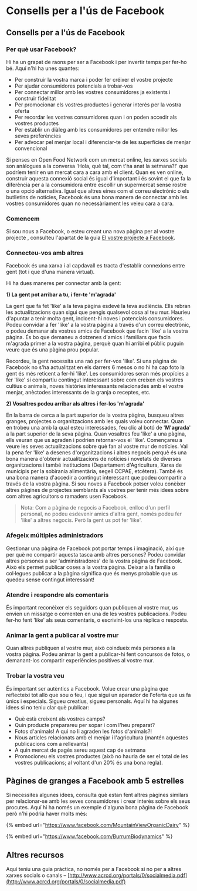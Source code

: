 # Consells per a l'ús de Facebook

## Consells per a l'ús de Facebook

### Per què usar Facebook?

Hi ha un grapat de raons per ser a Facebook i per invertir temps per fer-ho bé. Aquí n'hi ha unes quantes:

* Per construir la vostra marca i poder fer créixer el vostre projecte
* Per ajudar consumidores potencials a trobar-vos
* Per connectar millor amb les vostres consumidores ja existents i construir fidelitat
* Per promocionar els vostres productes i generar interès per la vostra oferta
* Per recordar les vostres consumidores quan i on poden accedir als vostres productes
* Per establir un diàleg amb les consumidores per entendre millor les seves preferències
* Per advocar pel menjar local i diferenciar-te de les superfícies de menjar convencional

Si penses en Open Food Network com un mercat online, les xarxes socials son anàlogues a la conversa 'Hola, què tal, com t'ha anat la setmana?!' que podríem tenir en un mercat cara a cara amb el client. Quan es ven online, construir aquesta connexió social és igual d'important i és sovint el que fa la diferència per a la consumidora entre escollir un supermercat sense rostre o una opció alternativa. Igual que altres eines com el correu electrònic o els butlletins de notícies, Facebook és una bona manera de connectar amb les vostres consumidores quan no necessàriament les veieu cara a cara. 

### Comencem

Si sou nous a Facebook, o esteu creant una nova pàgina per al vostre projecte , consulteu l'apartat de la guia [El vostre projecte a Facebook](https://guia.katuma.org/funcionalitats-avancades/social/la-teva-granja-a-facebook). 

### Connecteu-vos amb altres

Facebook és una xarxa i al capdavall es tracta d'establir connexions entre gent \(tot i que d'una manera virtual\).

Hi ha dues maneres per connectar amb la gent: 

**1\) La gent pot arribar a tu, i fer-te 'm'agrada'**

La gent que fa fet 'like' a la teva pàgina esdevé la teva audiència. Ells rebran les actualitzacions quan sigui que pengis qualsevol cosa al teu mur. Hauríeu d'apuntar a tenir molta gent, incloent-hi noves i potencials consumidores. Podeu convidar a fer 'like' a la vostra pàgina a través d'un correu electrònic, o podeu demanar als vostres amics de Facebook que facin 'like' a la vostra pàgina. És bo que demaneu a dotzenes d'amics i familiars que facin m'agrada primer a la vostra pàgina, perquè quan hi arribi el públic puguin veure que és una pàgina prou popular.

Recordeu, la gent necessita una raó per fer-vos 'like'. Si una pàgina de Facebook no s'ha actualitzat en els darrers 6 mesos o no hi ha cap foto la gent és més reticent a fer-hi 'like'. Les consumidores seran més propícies a fer 'like' si compartiu contingut interessant sobre com creixen els vostres cultius o animals, noves històries interessants relacionades amb el vostre menjar, anèctodes interessants de la granja o receptes, etc.

**2\) Vosaltres podeu arribar als altres i fer-los 'm'agrada'**

En la barra de cerca a la part superior de la vostra pàgina, busqueu altres granges, projectes o organitzacions amb les quals voleu connectar. Quan en trobeu una amb la qual esteu interessades, feu clic al botó de '**M'agrada**' a la part superior de la seva pàgina. Quan vosaltres feu 'like' a una pàgina, ells veuran que us agraden i podrien retornar-vos el 'like'. Començareu a veure les seves actualitzacions sobre què fan al vostre mur de notícies. Val la pena fer 'like' a desenes d'organitzacions i altres negocis perquè és una bona manera d'obtenir actualitzacions de notícies i novetats de diverses organitzacions i també institucions \(Departament d'Agricultura, Xarxa de municipis per la sobirania alimentària, segell CCPAE, etcètera\). També és una bona manera d'accedir a contingut interessant que podeu compartir a través de la vostra pàgina. Si sou noves a Facebook potser voleu conèixer altres pàgines de projectes semblants als vostres per tenir més idees sobre com altres agricultors o ramaders usen Facebook. 

> Nota: Com a pàgina de negocis a Facebook, enlloc d'un perfil personal, no podeu esdevenir amics d'altra gent, només podeu fer 'like' a altres negocis. Però la gent us pot fer 'like'.

### Afegeix múltiples administradors

Gestionar una pàgina de Facebook pot portar temps i imaginació, així que per què no compartir aquesta tasca amb altres persones? Podeu convidar altres persones a ser 'administradores' de la vostra pàgina de Facebook. Això els permet publicar coses a la vostra pàgina. Deixar a la família o col·legues publicar a la pàgina significa que és menys probable que us quedeu sense contingut interessant! 

### Atendre i respondre als comentaris 

És important reconèixer els seguidors quan publiquen al vostre mur, us envien un missatge o comenten en una de les vostres publicacions. Podeu fer-ho fent 'like' als seus comentaris, o escrivint-los una rèplica o resposta. 

### Animar la gent a publicar al vostre mur

Quan altres publiquen al vostre mur, això coindueix més persones a la vostra pàgina. Podeu animar la gent a publicar-hi fent concursos de fotos, o demanant-los compartir experiències positives al vostre mur. 

### Trobar la vostra veu

És important ser autèntics a Facebook. Volue crear una pàgina que reflecteixi tot allò que sou o feu, i que sigui un aparador de l'oferta que us fa únics i especials. Sigueu creatius, sigueu personals. Aquí hi ha algunes idees si no teniu clar què publicar:

* Què està creixent als vostres camps?
* Quin producte preparareu per sopar i com l'heu preparat?
* Fotos d'animals! A qui no li agraden les fotos d'animals?!
* Nous articles relacionats amb el menjar i l'agricultura \(mantén aquestes publicacions com a rellevants\)
* A quin mercat de pagès sereu aquest cap de setmana
* Promocioneu els vostres productes \(això no hauria de ser el total de les vostres publicacions; al voltant d'un 20% és una bona regla\).

## Pàgines de granges a Facebook amb 5 estrelles

Si necessites algunes idees, consulta què estan fent altres pàgines similars per relacionar-se amb les seves consumidores i crear interès sobre els seus procutes. Aquí hi ha només un exemple d'alguna bona pàgina de Facebook però n'hi podria haver molts més: 

{% embed url="https://www.facebook.com/MountainViewOrganicDairy" %}

{% embed url="https://www.facebook.com/BurrumBiodynamics" %}

## Altres recursos

Aquí teniu una guia pràctica, no només per a Facebook si no per a altres xarxes socials o canals – [http://www.acrcd.org/portals/0/socialmedia.pdf](http://www.acrcd.org/portals/0/socialmedia.pdf)

>





